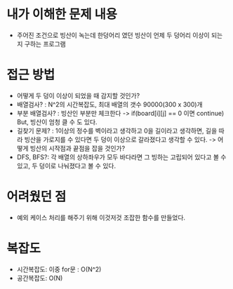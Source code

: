 # 내가 이해한 문제 내용 
 * 주어진 조건으로 빙산이 녹는데 한덩어리 였던 빙산이 언제 두 덩어리 이상이 되는지 구하는 프로그램 

# 접근 방법 
 * 어떻게 두 덩이 이상이 되었을 때 감지할 것인가?
 * 배열검사? : N^2의 시간복잡도, 최대 배열의 갯수 90000(300 x 300)개
 * 부분 배열검사? : 빙산인 부분만 체크한다 -> if(board[i][j] == 0 이면 continue) But, 빙산이 엄청 클 수 도 있다.
 * 길찾기 문제? : 1이상의 정수를 벽이라고 생각하고 0을 길이라고 생각하면, 길을 따라 빙산을 가로지를 수 있다면 두 덩이 이상으로 갈라졌다고 생각할 수 있다.
    -> 어떻게 빙산의 시작점과 끝점을 잡을 것인가?
 * DFS, BFS?: 각 배열의 상하좌우가 모두 바다라면 그 빙하는 고립되어 있다고 볼 수 있고, 두 덩이로 나눠졌다고 볼 수 있다.

# 어려웠던 점
 * 예외 케이스 처리를 해주기 위해 이것저것 조잡한 함수를 만들었다.

# 복잡도 
 * 시간복잡도: 이중 for문 : O(N^2)
 * 공간복잡도: O(N)